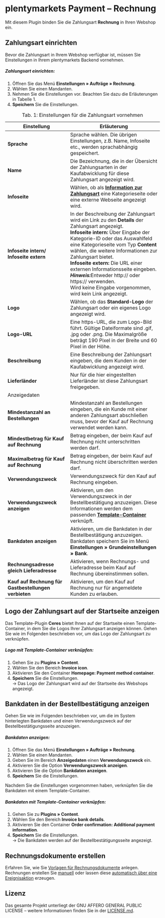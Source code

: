 # plentymarkets Payment – Rechnung

Mit diesem Plugin binden Sie die Zahlungsart **Rechnung** in Ihren Webshop ein.

## Zahlungsart einrichten

Bevor die Zahlungsart in Ihrem Webshop verfügbar ist, müssen Sie Einstellungen in Ihrem plentymarkets Backend vornehmen.

##### Zahlungsart einrichten:

1. Öffnen Sie das Menü **Einstellungen&nbsp;» Aufträge&nbsp;» Rechnung**.
2. Wählen Sie einen Mandanten.
3. Nehmen Sie die Einstellungen vor. Beachten Sie dazu die Erläuterungen in Tabelle 1.
4. **Speichern** Sie die Einstellungen.

<table>
<caption>Tab. 1: Einstellungen für die Zahlungsart vornehmen</caption>
	<thead>
		<th>
			Einstellung
		</th>
		<th>
			Erläuterung
		</th>
	</thead>
	<tbody>
        <tr>
			<td>
				<b>Sprache</b>
			</td>
			<td>
				Sprache wählen. Die übrigen Einstellungen, z.B. Name, Infoseite etc., werden sprachabhängig gespeichert.
			</td>
		</tr>
        <tr>
			<td>
				<b>Name</b>
			</td>
			<td>
				Die Bezeichnung, die in der Übersicht der Zahlungsarten in der Kaufabwicklung für diese Zahlungsart angezeigt wird.
			</td>
		</tr>
		<tr>
			<td>
				<b>Infoseite</b>
			</td>
			<td>Wählen, ob als <a href="https://knowledge.plentymarkets.com/auftragsabwicklung/payment/bankdaten-verwalten#40"><strong>Information zur Zahlungsart</strong></a> eine Kategorieseite oder eine externe Webseite angezeigt wird.
			</td>
		</tr>
		<tr>
			<td>
				<b>Infoseite intern/<br />Infoseite extern</b>
			</td>
			<td>In der Beschreibung der Zahlungsart wird ein Link zu den <strong>Details</strong> der Zahlungsart angezeigt.<br /><strong>Infoseite intern:</strong> Über Eingabe der Kategorie-ID oder das Auswahlfeld eine Kategorieseite vom Typ <strong>Content</strong> wählen, die weitere Informationen zur Zahlungsart bietet.<br /><strong>Infoseite extern:</strong> Die URL einer externen Informationsseite eingeben. <strong><i>Hinweis:</i></strong>Entweder http:// oder https:// verwenden.<br />Wird keine Eingabe vorgenommen, wird kein Link angezeigt.
			</td>
        <tr>
			<td>
				<b>Logo</b>
			</td>
			<td>
			Wählen, ob das <strong>Standard-Logo</strong> der Zahlungsart oder ein eigenes Logo angezeigt wird.
			</td>
		</tr>
        <tr>
			<td>
				<b>Logo-URL</b>
			</td>
			<td>
			Eine https-URL, die zum Logo-Bild führt. Gültige Dateiformate sind .gif, .jpg oder .png. Die Maximalgröße beträgt 190 Pixel in der Breite und 60 Pixel in der Höhe.
			</td>
		</tr>
		<tr>
			<td>
				<b>Beschreibung</b>
			</td>
			<td>
				Eine Beschreibung der Zahlungsart eingeben, die dem Kunden in der Kaufabwicklung angezeigt wird.
			</td>
		</tr>
		<tr>
			<td>
				<b>Lieferländer</b>
			</td>
			<td>
				Nur für die hier eingestellten Lieferländer ist diese Zahlungsart freigegeben.
			</td>
		</tr>
		<tr>
			<td colspan="2" class="th">Anzeigedaten</td>  
		</tr>
		<tr>
			<td>
				<b>Mindestanzahl an Bestellungen</b>
			</td>  
			<td>
Mindestanzahl an Bestellungen eingeben, die ein Kunde mit einer anderen Zahlungsart abschließen muss, bevor der Kauf auf Rechnung verwendet werden kann.
			</td>
		</tr>
		<tr>
			<td>
				<b>Mindestbetrag für Kauf auf Rechnung</b>
			</td>  
			<td>
			Betrag eingeben, der beim Kauf auf Rechnung nicht unterschritten werden darf.
			</td>
		</tr> 
		<tr>
			<td>
				<b>Maximalbetrag für Kauf auf Rechnung</b>
			</td>  
			<td>
			Betrag eingeben, der beim Kauf auf Rechnung nicht überschritten werden darf.
			</td>
		</tr>
		<tr>
			<td>
				<b>Verwendungszweck</b>
			</td>  
			<td>
			Verwendungszweck für den Kauf auf Rechnung eingeben.
			</td>
		</tr>
		<tr>
			<td>
				<b>Verwendungszweck anzeigen</b>
			</td>  
			<td>
			Aktivieren, um den Verwendungszweck in der Bestellbestätigung anzuzeigen. Diese Informationen werden dem passenden <a href="#10."><strong>Template-Container</strong></a> verknüpft.
			</td>
		</tr>
		<tr>
			<td>
				<b>Bankdaten anzeigen</b>
			</td>  
			<td>
			Aktivieren, um die Bankdaten in der Bestellbestätigung anzuzeigen. Bankdaten speichern Sie im Menü <strong>Einstellungen » Grundeinstellungen » Bank</strong>.
			</td>
		</tr>
		<tr>
			<td>
				<b>Rechnungsadresse gleich Lieferadresse</b>
			</td>  
			<td>
			Aktivieren, wenn Rechnungs- und Lieferadresse beim Kauf auf Rechnung übereinstimmen sollen.
			</td>
		</tr>
		<tr>
			<td>
				<b>Kauf auf Rechnung für Gastbestellungen verbieten</b>
			</td>  
			<td>
			Aktivieren, um den Kauf auf Rechnung nur für angemeldete Kunden zu erlauben.
			</td>
		</tr> 
	</tbody>
</table>

## Logo der Zahlungsart auf der Startseite anzeigen

Das Template-Plugin **Ceres** bietet Ihnen auf der Startseite einen Template-Container, in dem Sie die Logos Ihrer Zahlungsart anzeigen können. Gehen Sie wie im Folgenden beschrieben vor, um das Logo der Zahlungsart zu verknüpfen.

##### Logo mit Template-Container verknüpfen:

1. Gehen Sie zu **Plugins » Content**. 
3. Wählen Sie den Bereich **Invoice icon**.
4. Aktivieren Sie den Container **Homepage: Payment method container**.
5. **Speichern** Sie die Einstellungen.<br />→ Das Logo der Zahlungsart wird auf der Startseite des Webshops angezeigt.

## Bankdaten in der Bestellbestätigung anzeigen <a id="10." name="10."></a>

Gehen Sie wie im Folgenden beschrieben vor, um die im System hinterlegten Bankdaten und einen Verwendungszweck auf der Bestellbestätigungsseite anzuzeigen.

##### Bankdaten anzeigen:

1. Öffnen Sie das Menü **Einstellungen&nbsp;» Aufträge&nbsp;» Rechnung**.
2. Wählen Sie einen Mandanten.
3. Geben Sie im Bereich **Anzeigedaten** einen **Verwendungszweck** ein.
4. Aktivieren Sie die Option **Verwendungszweck anzeigen**.
5. Aktivieren Sie die Option **Bankdaten anzeigen**.
4. **Speichern** Sie die Einstellungen.

Nachdem Sie die Einstellungen vorgenommen haben, verknüpfen Sie die Bankdaten mit einem Template-Container.

##### Bankdaten mit Template-Container verknüpfen:

1. Gehen Sie zu **Plugins » Content**. 
3. Wählen Sie den Bereich **Invoice bank details**.
4. Aktivieren Sie den Container **Order confirmation: Additional payment information**.
5. **Speichern** Sie die Einstellungen.<br />→ Die Bankdaten werden auf der Bestellbestätigungsseite angezeigt.

## Rechnungsdokumente erstellen

Erfahren Sie, wie Sie [Vorlagen für Rechnungsdokumente](https://www.plentymarkets.eu/handbuch/mandant-shop/standard/dokumente/rechnung/#2-2) anlegen. Rechnungen erstellen Sie [manuell](https://www.plentymarkets.eu/handbuch/mandant-shop/standard/dokumente/rechnung/#3-1) oder lassen diese [automatisch über eine Ereignisaktion](https://www.plentymarkets.eu/handbuch/mandant-shop/standard/dokumente/rechnung/#3-2) erzeugen.

## Lizenz
 
Das gesamte Projekt unterliegt der GNU AFFERO GENERAL PUBLIC LICENSE – weitere Informationen finden Sie in der [LICENSE.md](https://github.com/plentymarkets/plugin-payment-invoice/blob/master/LICENSE.md).